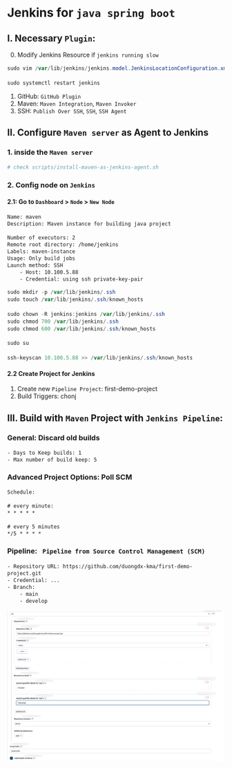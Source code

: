 # Jenkins for `java spring boot`


## I. Necessary `Plugin`:

0. Modify Jenkins Resource if `jenkins running slow`
```powershell
sudo vim /var/lib/jenkins/jenkins.model.JenkinsLocationConfiguration.xml

sudo systemctl restart jenkins
```

1. GitHub: `GitHub Plugin`
2. Maven: `Maven Integration`, `Maven Invoker`
3. SSH: `Publish Over SSH`, `SSH`, `SSH Agent`

## II. Configure `Maven server` as Agent to Jenkins

### 1. inside the `Maven server`
```powershell
# check scripts/install-maven-as-jenkins-agent.sh
```

### 2. Config node on `Jenkins`

#### 2.1: Go to `Dashboard` > `Node` > `New Node`
```t
Name: maven
Description: Maven instance for building java project

Number of executors: 2
Remote root directory: /home/jenkins
Labels: maven-instance
Usage: Only build jobs
Launch method: SSH
    - Host: 10.100.5.88
    - Credential: using ssh private-key-pair
```

```powershell
sudo mkdir -p /var/lib/jenkins/.ssh
sudo touch /var/lib/jenkins/.ssh/known_hosts

sudo chown -R jenkins:jenkins /var/lib/jenkins/.ssh
sudo chmod 700 /var/lib/jenkins/.ssh
sudo chmod 600 /var/lib/jenkins/.ssh/known_hosts

sudo su

ssh-keyscan 10.100.5.88 >> /var/lib/jenkins/.ssh/known_hosts
```

#### 2.2 Create Project for Jenkins
1. Create new `Pipeline Project`: first-demo-project
2. Build Triggers: chonj

## III. Build with `Maven` Project with `Jenkins Pipeline`:

### General: Discard old builds
```t
- Days to Keep builds: 1
- Max number of build keep: 5
```

### Advanced Project Options: Poll SCM
```t
Schedule:

# every minute:
* * * * *

# every 5 minutes
*/5 * * * *
```

### Pipeline: ` Pipeline from Source Control Management (SCM)`
```t
- Repository URL: https://github.com/duongdx-kma/first-demo-project.git
- Credential: ...
- Branch:
    - main
    - develop
```

![alt text](images/jenkins-scm.png)
